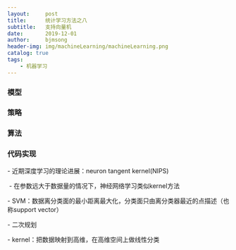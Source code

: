 ```yaml
---
layout:     post
title:      统计学习方法之八
subtitle:   支持向量机
date:       2019-12-01
author:     bjmsong
header-img: img/machineLearning/machineLearning.png
catalog: true
tags:
    - 机器学习
---
```

>

### 模型

### 策略

### 算法

### 代码实现



\- 近期深度学习的理论进展：neuron tangent kernel(NIPS)

​    \- 在参数远大于数据量的情况下，神经网络学习类似kernel方法

\- SVM：数据离分类面的最小距离最大化，分类面只由离分类器最近的点描述（也称support vector）

\- 二次规划

\- kernel：把数据映射到高维，在高维空间上做线性分类

